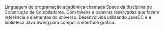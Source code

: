 Linguagem de programação acadêmica chamada Space da disciplina de Construção de Compiladores.
Com tokens e palavras reservadas que fazem referência a elementos do universo.
Desenvolvida utilizando JavaCC e a biblioteca Java Swing para compor a interface grafica.
